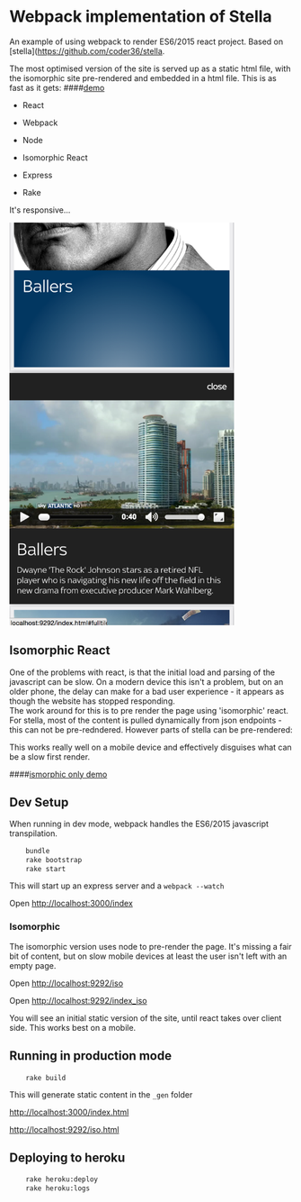 # Webpack implementation of Stella

An example of using webpack to render ES6/2015 react project.  Based on [stella](https://github.com/coder36/stella.  

The most optimised version of the site is served up as a static html file, with the isomorphic site pre-rendered and embedded in a html file.
This is as fast as it gets: 
####[demo](http://vast-journey-2015.herokuapp.com/index.html)
  
  - React 
  
  - Webpack
  
  - Node
  
  - Isomorphic React
  
  - Express
  
  - Rake
  
It's responsive...

<a href="http://vast-journey-2015.herokuapp.com/"><img src="https://raw.githubusercontent.com/coder36/stella/master/public/img/screenshot2.png" width="400px" /></a>



## Isomorphic React

One of the problems with react, is that the initial load and parsing of the javascript can be slow.  On a modern device this isn't a problem,
but on an older phone, the delay can make for a bad user experience - it appears as though the website has stopped responding.   
The work around for this is to pre render the page using 'isomorphic' react.  For stella, most of the content is pulled dynamically from
 json endpoints - this can not be pre-redndered.  However parts of stella can be pre-rendered:  

This works really well on a mobile device and effectively disguises what can be a slow first render.

####[ismorphic only demo](http://vast-journey-2015.herokuapp.com/iso)


## Dev Setup

When running in dev mode, webpack handles the  ES6/2015 javascript transpilation.

        bundle
        rake bootstrap
        rake start
        
This will start up an express server and a `webpack --watch`         
        
        
Open [http://localhost:3000/index](http://localhost:3000/index)

### Isomorphic
The isomorphic version uses node to pre-render the page.  It's missing a fair bit of content, but on slow mobile devices at least
the user isn't left with an empty page.

Open [http://localhost:9292/iso](http://localhost:9292/iso)

Open [http://localhost:9292/index_iso](http://localhost:9292/index_iso)

You will see an initial static version of the site, until react takes over client side.  This works best on a mobile.



## Running in production mode

        rake build
 
This will generate static content in the `_gen` folder 
 
[http://localhost:3000/index.html](http://localhost:3000/index.html) 

[http://localhost:9292/iso.html](http://localhost:9292/iso.html)


## Deploying to heroku

        rake heroku:deploy
        rake heroku:logs
        
